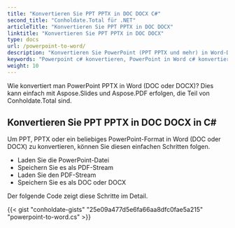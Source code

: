 ```yaml
---
title: "Konvertieren Sie PPT PPTX in DOC DOCX C#"
second_title: "Conholdate.Total für .NET"
articleTitle: "Konvertieren Sie PPT PPTX in DOC DOCX"
linktitle: "Konvertieren Sie PPT PPTX in DOC DOCX"
type: docs
url: /powerpoint-to-word/
description: "Konvertieren Sie PowerPoint (PPT PPTX und mehr) in Word-Dateiformate (DOC DOCX) in C#."
keywords: "Powerpoint c# konvertieren, PowerPoint in Word c# konvertieren, pptx in docx c# konvertieren, ppt in doc c# konvertieren, .NET ppt konvertieren pptx, ppt in docx .net, pptx in docx asp .net, c#-Konverter für ppt, c#-Konverter für pptx , pptx zu Word c#, Folien zu docx-Seiten"
weight: 10
---
```


Wie konvertiert man PowerPoint PPTX in Word (DOC oder DOCX)? Dies kann einfach mit Aspose.Slides und Aspose.PDF erfolgen, die Teil von Conholdate.Total sind.

## **Konvertieren Sie PPT PPTX in DOC DOCX in C#**
Um PPT, PPTX oder ein beliebiges PowerPoint-Format in Word (DOC oder DOCX) zu konvertieren, können Sie diesen einfachen Schritten folgen.

- Laden Sie die PowerPoint-Datei
- Speichern Sie es als PDF-Stream
- Laden Sie den PDF-Stream
- Speichern Sie es als DOC oder DOCX

Der folgende Code zeigt diese Schritte im Detail.

{{< gist "conholdate-gists" "25e09a477d5e6fa66aa8dfc0fae5a215" "powerpoint-to-word.cs" >}}

